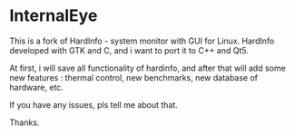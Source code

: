 # InternalEye

This is a fork of HardInfo - system monitor with GUI for Linux. HardInfo developed with GTK and C, and i want to port it to C++ and Qt5. 

At first, i will save all functionality of hardinfo, and after that will add some new features : thermal control, new benchmarks, new database of hardware, etc.

If you have any issues, pls tell me about that.

Thanks.